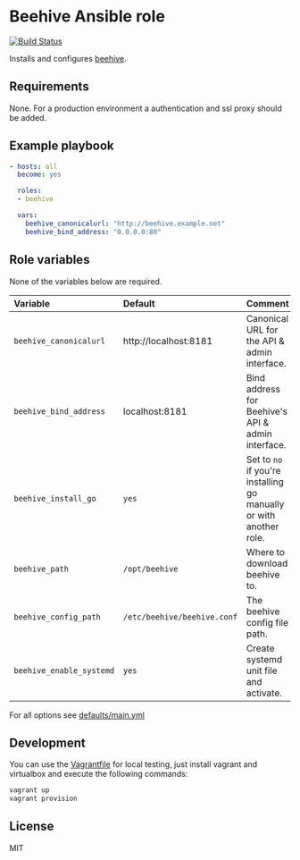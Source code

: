 # Beehive Ansible role

[![Build Status](https://travis-ci.org/morbidick/ansible-role-beehive.svg?branch=master)](https://travis-ci.org/morbidick/ansible-role-beehive)

Installs and configures [beehive](https://github.com/muesli/beehive).

## Requirements

None. For a production environment a authentication and ssl proxy should be added.

## Example playbook

````yaml
- hosts: all
  become: yes

  roles:
  - beehive

  vars:
    beehive_canonicalurl: "http://beehive.example.net"
    beehive_bind_address: "0.0.0.0:80"
````

## Role variables

None of the variables below are required.

| Variable                 | Default   | Comment |
| :---                     | :---      | :---    |
| `beehive_canonicalurl`   | http://localhost:8181 | Canonical URL for the API & admin interface. |
| `beehive_bind_address`   | localhost:8181 | Bind address for Beehive's API & admin interface. |
| `beehive_install_go`     | `yes`     | Set to `no` if you're installing go manually or with another role. |
| `beehive_path`           | `/opt/beehive` | Where to download beehive to. |
| `beehive_config_path`    | `/etc/beehive/beehive.conf` | The beehive config file path. |
| `beehive_enable_systemd` | `yes`     | Create systemd unit file and activate. |

For all options see [defaults/main.yml](defaults/main.yml)

## Development

You can use the [Vagrantfile](Vagrantfile) for local testing, just install vagrant and virtualbox and execute the following commands:

````bash
vagrant up
vagrant provision
````

## License

MIT
